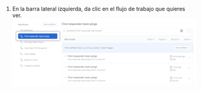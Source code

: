 1. En la barra lateral izquierda, da clic en el flujo de trabajo que quieres ver. ![Lista de flujos de trabajo en la barra lateral izquierda](/assets/images/help/repository/workflow-sidebar.png)
